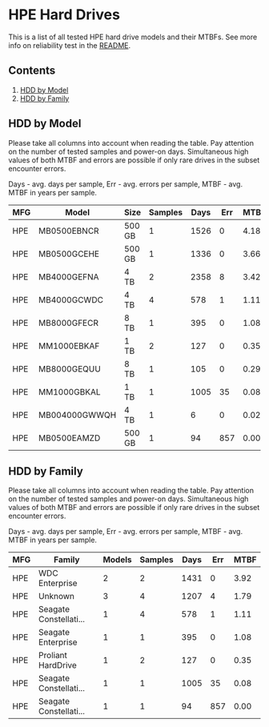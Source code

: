 HPE Hard Drives
===============

This is a list of all tested HPE hard drive models and their MTBFs. See more
info on reliability test in the [README](https://github.com/linuxhw/SMART).

Contents
--------

1. [ HDD by Model  ](#hdd-by-model)
2. [ HDD by Family ](#hdd-by-family)

HDD by Model
------------

Please take all columns into account when reading the table. Pay attention on the
number of tested samples and power-on days. Simultaneous high values of both MTBF
and errors are possible if only rare drives in the subset encounter errors.

Days - avg. days per sample,
Err  - avg. errors per sample,
MTBF - avg. MTBF in years per sample.

| MFG       | Model              | Size   | Samples | Days  | Err   | MTBF |
|-----------|--------------------|--------|---------|-------|-------|------|
| HPE       | MB0500EBNCR        | 500 GB | 1       | 1526  | 0     | 4.18   |
| HPE       | MB0500GCEHE        | 500 GB | 1       | 1336  | 0     | 3.66   |
| HPE       | MB4000GEFNA        | 4 TB   | 2       | 2358  | 8     | 3.42   |
| HPE       | MB4000GCWDC        | 4 TB   | 4       | 578   | 1     | 1.11   |
| HPE       | MB8000GFECR        | 8 TB   | 1       | 395   | 0     | 1.08   |
| HPE       | MM1000EBKAF        | 1 TB   | 2       | 127   | 0     | 0.35   |
| HPE       | MB8000GEQUU        | 8 TB   | 1       | 105   | 0     | 0.29   |
| HPE       | MM1000GBKAL        | 1 TB   | 1       | 1005  | 35    | 0.08   |
| HPE       | MB004000GWWQH      | 4 TB   | 1       | 6     | 0     | 0.02   |
| HPE       | MB0500EAMZD        | 500 GB | 1       | 94    | 857   | 0.00   |

HDD by Family
-------------

Please take all columns into account when reading the table. Pay attention on the
number of tested samples and power-on days. Simultaneous high values of both MTBF
and errors are possible if only rare drives in the subset encounter errors.

Days - avg. days per sample,
Err  - avg. errors per sample,
MTBF - avg. MTBF in years per sample.

| MFG       | Family                 | Models | Samples | Days  | Err   | MTBF |
|-----------|------------------------|--------|---------|-------|-------|------|
| HPE       | WDC Enterprise         | 2      | 2       | 1431  | 0     | 3.92   |
| HPE       | Unknown                | 3      | 4       | 1207  | 4     | 1.79   |
| HPE       | Seagate Constellati... | 1      | 4       | 578   | 1     | 1.11   |
| HPE       | Seagate Enterprise     | 1      | 1       | 395   | 0     | 1.08   |
| HPE       | Proliant HardDrive     | 1      | 2       | 127   | 0     | 0.35   |
| HPE       | Seagate Constellati... | 1      | 1       | 1005  | 35    | 0.08   |
| HPE       | Seagate Constellati... | 1      | 1       | 94    | 857   | 0.00   |
